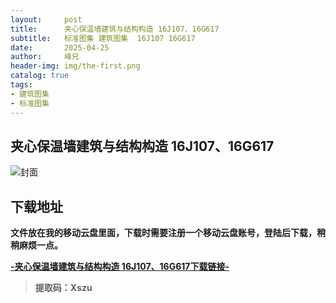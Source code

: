```yaml
---
layout:     post
title:      夹心保温墙建筑与结构构造 16J107、16G617
subtitle:   标准图集 建筑图集  16J107 16G617
date:       2025-04-25
author:     峰兄
header-img: img/the-first.png
catalog: true
tags:
- 建筑图集
- 标准图集
---
```

## 夹心保温墙建筑与结构构造 16J107、16G617
![封面](https://pic1.imgdb.cn/item/6809a0ca58cb8da5c8c7697b.jpg)

## 下载地址 ##
**文件放在我的移动云盘里面，下载时需要注册一个移动云盘账号，登陆后下载，稍稍麻烦一点。**  
  
[**-夹心保温墙建筑与结构构造 16J107、16G617下载链接-**](https://caiyun.139.com/m/i?105Cq7zRqss2h)

> **提取码：Xszu**

